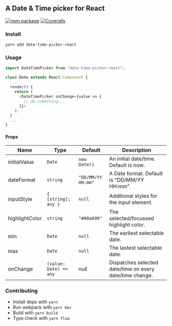 ## A Date & Time picker for React

[![npm package][npm-badge]][npm]
[![Coveralls][coveralls-badge]][coveralls]

### Install

`yarn add date-time-picker-react`

### Usage

```js
import DateTimePicker from "date-time-picker-react";

class Demo extends React.Component {
  ...
  render() {
    return (
      <DateTimePicker onChange={value => {
        // do something...
      }}>
    );
  }
  ...
}
```

#### Props

Name | Type | Default | Description
---|---|---|---
initialValue | `Date` | `new Date()` | An initial date/time. Default is now.
dateFormat | `string` | `"DD/MM/YY HH:mm"` | A Date format. Default is "DD/MM/YY HH:mm".
inputStyle | `{ [string]: any }` | `null` | Additional styles for the input element.
highlightColor | `string` | `"#00a699"` | The selected/focussed highlight color.
min | `Date` | `null` | The earliest selectable date.
max | `Date` | `null` | The lastest selectable date.
onChange | `(value: Date) => any` | null | Dispatches selected date/time on every date/time change.

### Contributing

- Install deps with `yarn`
- Run webpack with `yarn dev`
- Build with `yarn build`
- Type check with `yarn flow`

[npm-badge]: https://img.shields.io/npm/v/npm-package.png?style=flat-square
[npm]: https://www.npmjs.org/package/npm-package

[coveralls-badge]: https://img.shields.io/coveralls/user/repo/master.png?style=flat-square
[coveralls]: https://coveralls.io/github/user/repo
